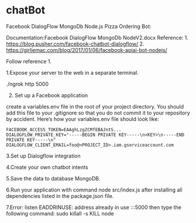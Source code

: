 # chatBot

Facebook DialogFlow MongoDb Node.js Pizza Ordering Bot:

Documentation:Facebook DialogFlow MongoDb NodeV2.docx
Reference:
1.
https://blog.pusher.com/facebook-chatbot-dialogflow/
2.
https://girliemac.com/blog/2017/01/06/facebook-apiai-bot-nodejs/


Follow reference 1.



1.Expose your server to the web in a separate terminal.

 ./ngrok http 5000
 
 
 
2. Set up a Facebook application


create a variables.env
file in the root of your project directory. You should add this file to your .gitignore so that you do not commit it to your repository by accident. Here’s how your variables.env file should look like:

    FACEBOOK_ACCESS_TOKEN=EAAghLzgZCMfEBAJntS...
    DIALOGFLOW_PRIVATE_KEY="-----BEGIN PRIVATE KEY-----\n<KEY>\n-----END PRIVATE KEY-----\n"
    DIALOGFLOW_CLIENT_EMAIL=foo@<PROJECT_ID>.iam.gserviceaccount.com


3.Set up Dialogflow integration



4.Create your own chatbot intents



5.Save the data to database MongoDB.
 
 
 
 
6.Run your application with command node src/index.js after installing all dependencies listed in the package.json file.


7.Error: listen EADDRINUSE: address already in use :::5000
then type the following command:
sudo killall -s KILL node

 
 

